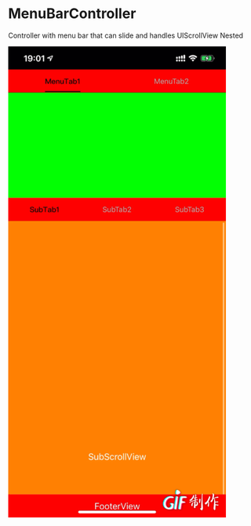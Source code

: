 # MenuBarController
Controller with menu bar that can slide and handles UIScrollView Nested

![image](https://github.com/ColdChains/MenuBarController/blob/main/MenuBarController.gif)
